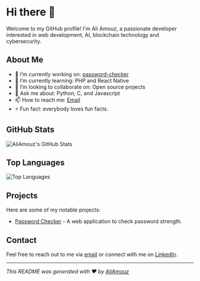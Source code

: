 # Hi there 👋

Welcome to my GitHub profile! I'm Ali Amouz, a passionate developer interested in web development, AI, blockchain technology and cybersecurity.

## About Me

- 🔭 I’m currently working on: [password-checker](https://github.com/AliAmouz/password-checker)
- 🌱 I’m currently learning: PHP and React Native
- 👯 I’m looking to collaborate on: Open source projects
- 💬 Ask me about: Python, C, and Javascript
- 📫 How to reach me: [Email](mailto:amouzali60@gmail.com)
- ⚡ Fun fact: everybody loves fun facts.

## GitHub Stats

![AliAmouz's GitHub Stats](https://github-readme-stats.vercel.app/api?username=AliAmouz&show_icons=true&theme=radical)

## Top Languages

![Top Languages](https://github-readme-stats.vercel.app/api/top-langs/?username=AliAmouz&layout=compact&theme=radical)

## Projects

Here are some of my notable projects:

- [Password Checker](https://github.com/AliAmouz/password-checker) - A web application to check password strength.

## Contact

Feel free to reach out to me via [email](mailto:amouzali60@example.com) or connect with me on [LinkedIn](https://www.linkedin.com/in/ali-amouz-91622b220/).

---

_This README was generated with ❤️ by [AliAmouz](https://github.com/AliAmouz)_
